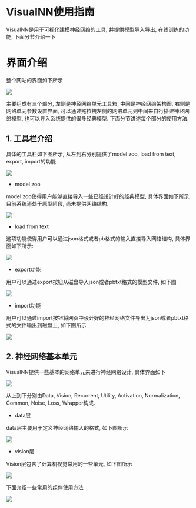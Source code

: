 # VisualNN使用指南
VisualNN是用于可视化建模神经网络的工具, 并提供模型导入导出, 在线训练的功能, 下面分节介绍一下

# 界面介绍
整个网站的界面如下所示

![](./picture/screenshot.png)

主要组成有三个部分, 左侧是神经网络单元工具箱, 中间是神经网络架构图, 右侧是网络单元参数设置界面, 可以通过拖拉拽左侧的网络单元到中间来自行搭建神经网络模型, 也可以导入系统提供的很多经典模型. 下面分节讲述每个部分的使用方法.

## 1. 工具栏介绍

具体的工具栏如下图所示, 从左到右分别提供了model zoo, load from text, export, import的功能.

![](./picture/toolbar.png)

* model zoo

model zoo使得用户能够直接导入一些已经设计好的经典模型, 具体界面如下所示, 目前系统还处于原型阶段, 尚未提供网络结构.

![](./picture/model_zoo.png)

* load from text

这项功能使得用户可以通过json格式或者pb格式的输入直接导入网络结构, 具体界面如下所示:

![](./picture/load_from_text.png)

* export功能
  
用户可以通过export按钮从磁盘导入json或者pbtxt格式的模型文件, 如下图

![](./picture/export.png)

* import功能

用户可以通过import按钮将网页中设计好的神经网络文件导出为json或者pbtxt格式的文件输出到磁盘上, 如下图所示

![](./picture/import.png)

## 2. 神经网络基本单元

VisualNN提供一些基本的网络单元来进行神经网络设计, 具体界面如下

![](./picture/network_unit.png)

从上到下分别由Data, Vision, Recurrent, Utility, Activation, Normalization, Common, Noise, Loss, Wrapper构成.

* data层

data层主要用于定义神经网络输入的格式, 如下图所示

![](./picture/data.png)


* vision层

Vision层包含了计算机视觉常用的一些单元, 如下图所示

![](./picture/vision.png)

下面介绍一些常用的组件使用方法

![](./picture/recurrent.png)



  

   





